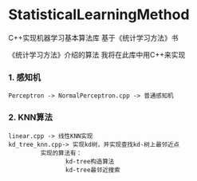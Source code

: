 # StatisticalLearningMethod

C++实现机器学习基本算法库   基于《统计学习方法》书

《统计学习方法》介绍的算法 我将在此库中用C++来实现

### 1. 感知机
    Perceptron -> NormalPerceptron.cpp -> 普通感知机

### 2. KNN算法
    linear.cpp -> 线性KNN实现
    kd_tree_knn.cpp-> 实现kd树，并实现查找kd-树上最邻近点
             实现的算法有：
                    kd-tree构造算法
                    kd-tree最邻近搜索
